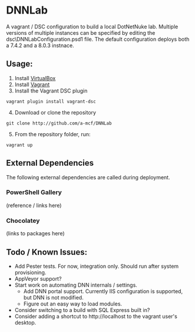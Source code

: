 # DNNLab
A vagrant / DSC configuration to build a local DotNetNuke lab. Multiple versions of multiple instances can be specified 
by editing the dsc\DNNLabConfiguration.psd1 file. The default configuration deploys both a 7.4.2 and a 8.0.3 instnace.

## Usage:
1. Install [VirtualBox](https://www.virtualbox.org/wiki/Downloads)
2. Install [Vagrant](https://www.vagrantup.com/downloads.html)
3. Install the Vagrant DSC plugin
```
vagrant plugin install vagrant-dsc
```
4. Download or clone the repository
```
git clone http://github.com/a-mcf/DNNLab
```
5. From the repository folder, run:
```
vagrant up
```

## External Dependencies
The following external dependencies are called during deployment.
### PowerShell Gallery
(reference / links here)
### Chocolatey
(links to packages here)

## Todo / Known Issues:
- Add Pester tests. For now, integration only. Should run after system provisioning.
- AppVeyor support?
- Start work on automating DNN internals / settings.
    - Add DNN portal support. Currently IIS configuration is supported, but DNN is not modified.
    - Figure out an easy way to load modules.
- Consider switching to a build with SQL Express built in?
- Consider adding a shortcut to http://localhost to the vagrant user's desktop.